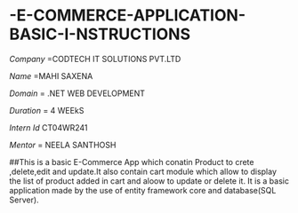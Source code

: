 # -E-COMMERCE-APPLICATION-BASIC-I-NSTRUCTIONS
*Company* =CODTECH IT SOLUTIONS PVT.LTD

*Name* =MAHI SAXENA

*Domain* = .NET WEB DEVELOPMENT

*Duration* = 4 WEEkS

*Intern Id* CT04WR241

*Mentor* = NEELA SANTHOSH

##This is a basic E-Commerce App which conatin Product to crete ,delete,edit and update.It also contain cart module which allow to display the list of product added in cart and aloow to update or delete it.
It is a basic application made by the use of entity framework core and database(SQL Server).

